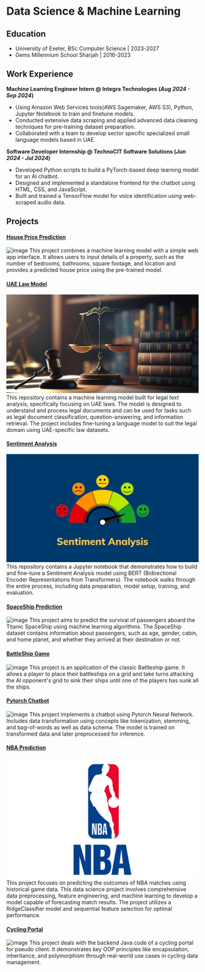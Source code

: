 # Data Science & Machine Learning

## Education
- University of Exeter, BSc Computer Science | 2023-2027
- Gems Millennium School Sharjah | 2016-2023

## Work Experience

**Machine Learning Engineer Intern @ Integra Technologies (_Aug 2024 - Sep 2024_)**
- Using Amazon Web Services tools(AWS Sagemaker, AWS S3), Python, Jupyter Notebook to train and finetune models.
- Conducted extensive data scraping and applied advanced data cleaning techniques for pre-training dataset preparation.
- Collaborated with a team to develop sector specific specialized small language models based in UAE.

 
**Software Developer Internship @ TechnoCIT Software Solutions (_Jun 2024 - Jul 2024_)**
- Developed Python scripts to build a PyTorch-based deep learning model for an AI chatbot.
- Designed and implemented a standalone frontend for the chatbot using HTML, CSS, and JavaScript.
- Built and trained a TensorFlow model for voice identification using web-scraped audio data.





## Projects
#### [House Price Prediction](https://github.com/guhan-tofu/House-price-prediction-2)
![image](https://github.com/user-attachments/assets/401459c3-9dd4-48e7-a3a5-417263e61691) 
This project combines a machine learning model with a simple web app interface. It allows users to input details of a property, such as the number of bedrooms, bathrooms, square footage, and location and provides a predicted house price using the pre-trained model.

#### [UAE Law Model](https://github.com/guhan-tofu/UAE_law_model)
![image](https://raw.githubusercontent.com/guhan-tofu/portfolio/refs/heads/main/mba-after-law-llb.jpg)
This repository contains a machine learning model built for legal text analysis, specifically focusing on UAE laws. The model is designed to understand and process legal documents and can be used for tasks such as legal document classification, question-answering, and information retrieval. The project includes fine-tuning a language model to suit the legal domain using UAE-specific law datasets.

#### [Sentiment Analysis](https://github.com/guhan-tofu/Sentiment-Analysis-Model)
![image](https://raw.githubusercontent.com/guhan-tofu/portfolio/refs/heads/main/maxresdefault.jpg)
This repository contains a Jupyter notebook that demonstrates how to build and fine-tune a Sentiment Analysis model using BERT (Bidirectional Encoder Representations from Transformers). The notebook walks through the entire process, including data preparation, model setup, training, and evaluation.

#### [SpaceShip Prediction](https://github.com/guhan-tofu/SpaceShip)
![image](https://github.com/user-attachments/assets/64bf14b7-b908-4de8-ab0a-1bb9699be13c)
This project aims to predict the survival of passengers aboard the Titanic SpaceShip using machine learning algorithms. The SpaceShip dataset contains information about passengers, such as age, gender, cabin, and home planet, and whether they arrived at their destination or not.

#### [BattleShip Game](https://github.com/guhan-tofu/BattleShip)
![image](https://github.com/user-attachments/assets/e58893a8-6ab7-4098-87ad-182000e2b3bf)
This project is an application of the classic Battleship game. It allows a player to place their battleships on a grid and take turns attacking the AI opponent's grid to sink their ships until one of the players has sunk all the ships.

#### [Pytorch Chatbot](https://github.com/guhan-tofu/ChatBot)
![image](https://github.com/user-attachments/assets/b3beffa1-76b1-41e5-8369-4c29faceeb17)
This project implements a chatbot using Pytorch Neural Network. Includes data transformation using concepts like tokenization, stemming, and bag-of-words as well as data schema. The model is trained on transformed data and later preprocessed for inference.

#### [NBA Prediction](https://github.com/guhan-tofu/NBA-Prediction)
![image](https://raw.githubusercontent.com/guhan-tofu/portfolio/refs/heads/main/Logo-NBA.png)
This project focuses on predicting the outcomes of NBA matches using historical game data. This data science project involves comprehensive data preprocessing, feature engineering, and machine learning to develop a model capable of forecasting match results. The project utilizes a RidgeClassifier model and sequential feature selection for optimal performance.

#### [Cycling Portal](https://github.com/yousufaahmed/CyclingProject)
![image](https://github.com/user-attachments/assets/223ef1af-c725-42d1-a8de-bb6c219b1e11)
This project deals with the backend Java code of a cycling portal for pseudo client. It demonstrates key OOP principles like encapsulation, inheritance, and polymorphism through real-world use cases in cycling data management. 
















